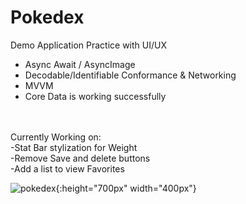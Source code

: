 # Pokedex
Demo Application
Practice with UI/UX
- Async Await / AsyncImage
- Decodable/Identifiable Conformance & Networking
- MVVM
- Core Data is working successfully
<br/>
<br/>Currently Working on: 
<br/>-Stat Bar stylization for Weight
<br/>-Remove Save and delete buttons
<br/>-Add a list to view Favorites


![pokedex](https://user-images.githubusercontent.com/29667033/142814761-41309157-77d2-49ee-9bfb-48337d0abe96.gif){:height="700px" width="400px"}
